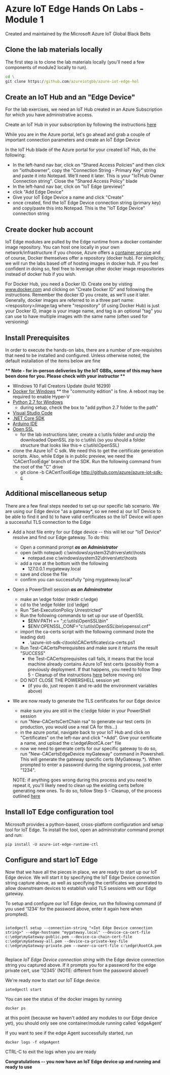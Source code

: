 # Azure IoT Edge Hands On Labs - Module 1

Created and maintained by the Microsoft Azure IoT Global Black Belts

## Clone the lab materials locally

The first step is to clone the lab materials locally (you'll need a few components of module2 locally to run).

```cmd
cd \
git clone https://github.com/azureiotgbb/azure-iot-edge-hol
```

## Create an IoT Hub and an "Edge Device"

For the lab exercises, we need an IoT Hub created in an Azure Subscription for which you have administrative access.

Create an IoT Hub in your subscription by following the instructions [here](https://docs.microsoft.com/en-us/azure/iot-hub/iot-hub-create-through-portal)

While you are in the Azure portal, let's go ahead and grab a couple of important connection parameters and create an IoT Edge Device

In the IoT Hub blade of the Azure portal for your created IoT Hub, do the following:
* In the left-hand nav bar, click on "Shared Access Policies" and then click on "iothubowner", copy the "Connection String - Primary Key" string and paste it into Notepad.  We'll need it later.  This is your "IoTHub Owner Connection string".  Close the "Shared Access Policy" blade
* In the left-hand nav bar, click on "IoT Edge (preview)"
* click "Add Edge Device"
* Give your IoT Edge Device a name and click "Create"
* once created, find the IoT Edge Device connection string (primary key) and copy/paste this into Notepad.  This is the "IoT Edge Device" connection string

## Create docker hub account

IoT Edge modules are pulled by the Edge runtime from a docker containder image repository.  You can host one locally in your own network/infrastructure if you choose, Azure offers a [container service](https://azure.microsoft.com/en-us/services/container-service/)  and of course, Docker themselves offer a repository (docker hub).  For simplicity, we will run the labs based off of hosting images in docker hub.  If you feel confident in doing so, feel free to leverage other docker image respositories instead of docker hub if you wish.

For Docker Hub, you need a Docker ID.  Create one by visting www.docker.com and clicking on "Create Docker ID" and following the instructions.  Remember the docker ID you create, as we'll use it later.  Generally, docker images are referred to in a three part name:  \<respository>/image:tag where "respository" (if using Docker Hub) is just your Docker ID,  image is your image name, and tag is an optional "tag" you can use to have multiple images with the same name (often used for versioning)

## Install Prerequisites

In order to execute the hands-on labs, there are a number of pre-requisites that need to be installed and configured.  Unless otherwise noted, the default installation of the items below are fine

__** Note - for in-person deliveries by the IoT GBBs, some of this may have been done for you.  Please check with your instructor **__

* Windows 10 Fall Creators Update (build 16299)
* [Docker for Windows](https://docs.docker.com/docker-for-windows/install/)   ** the "community edition" is fine.  A reboot may be required to enable Hyper-V
* [Python 2.7 for Windows](https://www.python.org/downloads/)
    * during setup, check the box to "add python 2.7 folder to the path"
* [Visual Studio Code](https://code.visualstudio.com/)
* [.NET Core SDK](https://www.microsoft.com/net/core#windowscmd)
* [Arduino IDE](http://www.arduino.cc/)
* [Open SSL](https://sourceforge.net/projects/openssl/)
    * for the lab instructions later, create a c:\utils folder and unzip the downloaded OpenSSL zip to c:\utils\ 
    (so you should a folder structure that looks like this->    c:\utils\OpenSSL)
* clone the Azure IoT C sdk.  We need this to get the certificate generation scripts.  Also, while Edge is in public preview, we need the 'CACertToolEdge' branch of the SDK.  Run the following command from the root of the "C" drive
    * git clone -b CACertToolEdge http://github.com/azure/azure-iot-sdk-c


## Additional miscellaneous setup

There are a few final steps needed to set up our specific lab scenario.  We are using our Edge device "as a gateway*, so we need a) our IoT Device to be able to find it and b) to have valid certificates so the IoT Device will open a successful TLS connection to the Edge

* Add a host file entry for our Edge device -- this will let our "IoT Device" resolve and find our Edge gateway.  To do this:
    * Open a command prompt __*as an Administrator*__
    * open (with notepad) c:\windows\system32\drivers\etc\hosts
        * notepad.exe c:\windows\system32\drivers\etc\hosts
    * add a row at the bottom with the following
        * 127.0.0.1  mygateway.local
    * save and close the file
    * confirm you can successfully "ping mygateway.local"

* Open a PowerShell session __*as an Adminstrator*__
    * make an \edge folder   (mkdir c:\edge)
    * cd to the \edge folder (cd \edge)
    * Run "Set-ExecutionPolicy Unrestricted"
    * Run the following commands to set up our use of OpenSSL
        * $ENV:PATH += ";c:\utils\OpenSSL\bin"
        * $ENV:OPENSSL_CONF="c:\utils\OpenSSL\bin\openssl.cnf"
    * import the ca-certs script with the following command (note the leading dot)
        * . \azure-iot-sdk-c\tools\CACertificates\ca-certs.ps1
    * Run Test-CACertsPrerequisites and make sure it returns the result "SUCCESS"
        * the Test-CACertsprequisites call fails, it means that the local machine already contains Azure IoT test certs (possibly from a previously deployment.  If that happens, you need to follow Step 5 - Cleanup of the instructions [here](https://github.com/Azure/azure-iot-sdk-c/blob/CACertToolEdge/tools/CACertificates/CACertificateOverview.md) before moving on)
    * DO NOT CLOSE THE POWERSHELL session yet
        * (if you do, just reopen it and re-add the environment variables above)

* We are now ready to generate the TLS certificates for our Edge device
    * make sure you are still in the c:\edge folder in your PowerShell session
    * run "New-CACertsCertChain rsa" to generate our test certs  (in production, you would use a real CA for this...)
    * in the azure portal, navigate back to your IoT Hub and click on "Certificates" on the left-nav and click "+Add".  Give your certificate a name, and upload the c:\edge\RootCA.cer" file
    * now we need to generate certs for our specific gateway to do so, run "New-CACertsEdgeDevice myGateway" command in Powershell.  This will generate the gateway specific certs (MyGateway.*).  When prompted to enter a password during the signing process, just enter "1234".

    NOTE:  if anything goes wrong during this process and you need to repeat it, you'll likely need to clean up the existing certs before generating new ones.  To do so, follow Step 5 - Cleanup, of the process outlined [here](https://github.com/Azure/azure-iot-sdk-c/blob/CACertToolEdge/tools/CACertificates/CACertificateOverview.md)

## Install IoT Edge configuration tool

Microsoft provides a python-based, cross-platform configuration and setup tool for IoT Edge.  To install the tool, open an administrator command prompt and run:

```
pip install -U azure-iot-edge-runtime-ctl
```

## Configure and start IoT Edge

Now that we have all the pieces in place, we are ready to start up our IoT Edge device.  We will start it by specifying the IoT Edge Device connection string capture above, as well as specifying the certificates we generated to allow downstream devices to establish valid TLS sessions with our Edge gateway.

To setup and configure our IoT Edge device, run the following command  (if you used '1234' for the password above, enter it again here when prompted).

```

iotedgectl setup --connection-string "<Iot Edge Device connection string>" --edge-hostname "mygateway.local" --device-ca-cert-file c:\edge\myGateway-public.pem --device-ca-chain-cert-file c:\edge\myGateway-all.pem --device-ca-private-key-file c:\edge\myGateway-private.pem --owner-ca-cert-file c:\edge\RootCA.pem
    
```
Replace *IoT Edge Device connection string* with the Edge device connection string you captured above.  If it prompts you for a password for the edge private cert, use '12345'   (NOTE: different from the password above!)

We're ready now to start our IoT Edge device

```
iotedgectl start
```

You can see the status of the docker images by running 

```
docker ps
```

at this point (because we haven't added any modules to our Edge device yet), you should only see one container/module running called 'edgeAgent'

If you want to see if the edge Agent successfully started, run

```
docker logs -f edgeAgent
```

CTRL-C to exit the logs when you are ready

__**Congratulations -- you now have an IoT Edge device up and running and ready to use**__

